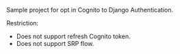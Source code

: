 Sample project for opt in Cognito to Django Authentication.

Restriction:
- Does not support refresh Cognito token.
- Does not support SRP flow.
